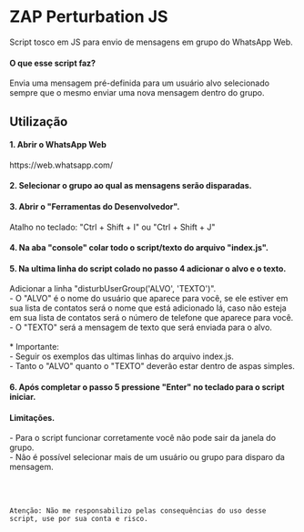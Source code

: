 # ZAP Perturbation JS

Script tosco em JS para envio de mensagens em grupo do WhatsApp Web.

#### O que esse script faz?
<p>Envia uma mensagem pré-definida para um usuário alvo selecionado sempre que o mesmo enviar uma nova mensagem dentro do grupo.</p>

## Utilização

#### 1. Abrir o WhatsApp Web
<p>https://web.whatsapp.com/</p>

#### 2. Selecionar o grupo ao qual as mensagens serão disparadas.

#### 3. Abrir o "Ferramentas do Desenvolvedor".
<p>Atalho no teclado: "Ctrl + Shift + I" ou "Ctrl + Shift + J"</p>

#### 4. Na aba "console" colar todo o script/texto do arquivo "index.js".

#### 5. Na ultima linha do script colado no passo 4 adicionar o alvo e o texto.
<p>Adicionar a linha "disturbUserGroup('ALVO', 'TEXTO')".<br/>
- O "ALVO" é o nome do usuário que aparece para você, se ele estiver em sua lista de contatos será o nome que está adicionado lá, caso não esteja em sua lista de contatos será o número de telefone que aparece para você.<br/>
- O "TEXTO" será a mensagem de texto que será enviada para o alvo.<br/>
<br/>
* Importante:<br/>
- Seguir os exemplos das ultimas linhas do arquivo index.js.<br/>
- Tanto o "ALVO" quanto o "TEXTO" deverão estar dentro de aspas simples.
</p>

#### 6. Após completar o passo 5 pressione "Enter" no teclado para o script iniciar.

#### Limitações.
<p>
- Para o script funcionar corretamente você não pode sair da janela do grupo.<br/>
- Não é possível selecionar mais de um usuário ou grupo para disparo da mensagem.
 </p>
 
<br/>
<br/>

`Atenção: Não me responsabilizo pelas consequências do uso desse script, use por sua conta e risco.`
